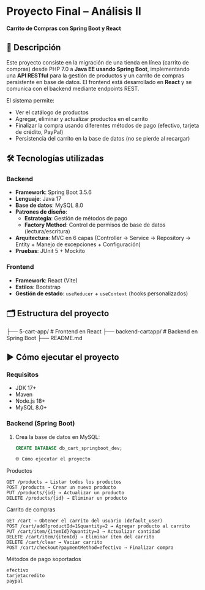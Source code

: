 # Proyecto Final – Análisis II  
**Carrito de Compras con Spring Boot y React**

## 📌 Descripción
Este proyecto consiste en la migración de una tienda en línea (carrito de compras) desde PHP 7.0 a **Java EE usando Spring Boot**, implementando una **API RESTful** para la gestión de productos y un carrito de compras persistente en base de datos. El frontend está desarrollado en **React** y se comunica con el backend mediante endpoints REST.

El sistema permite:
- Ver el catálogo de productos
- Agregar, eliminar y actualizar productos en el carrito
- Finalizar la compra usando diferentes métodos de pago (efectivo, tarjeta de crédito, PayPal)
- Persistencia del carrito en la base de datos (no se pierde al recargar)

## 🛠️ Tecnologías utilizadas
### Backend
- **Framework**: Spring Boot 3.5.6
- **Lenguaje**: Java 17
- **Base de datos**: MySQL 8.0
- **Patrones de diseño**:
  - **Estrategia**: Gestión de métodos de pago
  - **Factory Method**: Control de permisos de base de datos (lectura/escritura)
- **Arquitectura**: MVC en 6 capas (Controller → Service → Repository → Entity + Manejo de excepciones + Configuración)
- **Pruebas**: JUnit 5 + Mockito

### Frontend
- **Framework**: React (Vite)
- **Estilos**: Bootstrap
- **Gestión de estado**: `useReducer` + `useContext` (hooks personalizados)

## 🗂️ Estructura del proyecto


├── 5-cart-app/              # Frontend en React
├── backend-cartapp/         # Backend en Spring Boot
├── README.md

## ▶️ Cómo ejecutar el proyecto

### Requisitos
- JDK 17+
- Maven
- Node.js 18+
- MySQL 8.0+

### Backend (Spring Boot)
1. Crea la base de datos en MySQL:
   ```sql
   CREATE DATABASE db_cart_springboot_dev;

   🌐 Cómo ejecutar el proyecto 
Productos 

    GET /products → Listar todos los productos
    POST /products → Crear un nuevo producto
    PUT /products/{id} → Actualizar un producto
    DELETE /products/{id} → Eliminar un producto
     

Carrito de compras 

    GET /cart → Obtener el carrito del usuario (default_user)
    POST /cart/add?productId=1&quantity=2 → Agregar producto al carrito
    PUT /cart/item/{itemId}?quantity=3 → Actualizar cantidad
    DELETE /cart/item/{itemId} → Eliminar ítem del carrito
    DELETE /cart/clear → Vaciar carrito
    POST /cart/checkout?paymentMethod=efectivo → Finalizar compra
     

Métodos de pago soportados 

    efectivo
    tarjetacredito
    paypal
     
